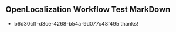 ## OpenLocalization Workflow Test MarkDown
* b6d30cff-d3ce-4268-b54a-9d077c48f495 thanks!

<!--HONumber=Jul16_HO2-->


